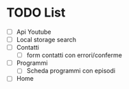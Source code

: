 # TODO List

- [ ] Api Youtube
- [ ] Local storage search
- [ ] Contatti
  - [ ] form contatti con errori/conferme
- [ ] Programmi
  - [ ] Scheda programmi con episodi
- [ ] Home
